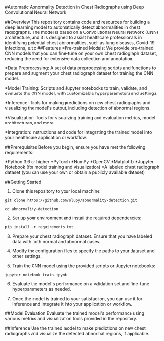 #Automatic Abnormality Detection in Chest Radiographs using Deep Convolutional Neural Network

##Overview
This repository contains code and resources for building a deep learning model to automatically detect abnormalities in chest radiographs. The model is based on a Convolutional Neural Network (CNN) architecture, and it is designed to assist healthcare professionals in identifying potential chest abnormalities, such as lung diseases, Covid-19 infections, e.t.c
##Features
*Pre-trained Models: We provide pre-trained CNN models that you can fine-tune on your own chest radiograph dataset, reducing the need for extensive data collection and annotation.

*Data Preprocessing: A set of data preprocessing scripts and functions to prepare and augment your chest radiograph dataset for training the CNN model.

*Model Training: Scripts and Jupyter notebooks to train, validate, and evaluate the CNN model, with customizable hyperparameters and settings.

*Inference: Tools for making predictions on new chest radiographs and visualizing the model's output, including detection of abnormal regions.

*Visualization: Tools for visualizing training and evaluation metrics, model architectures, and more.

*Integration: Instructions and code for integrating the trained model into your healthcare application or workflow.

##Prerequisites
Before you begin, ensure you have met the following requirements:

*Python 3.6 or higher
*PyTorch
*NumPy
*OpenCV
*Matplotlib
*Jupyter Notebook (for model training and visualization)
*A labeled chest radiograph dataset (you can use your own or obtain a publicly available dataset)

##Getting Started
1. Clone this repository to your local machine:
```
git clone https://github.com/olupy/abnormality-detection.git
```
```
cd abnormality-detection
```
2. Set up your environment and install the required dependencies:
```
pip install -r requirements.txt
```
3. Prepare your chest radiograph dataset. Ensure that you have labeled data with both normal and abnormal cases.

4. Modify the configuration files to specify the paths to your dataset and other settings.
5. Train the CNN model using the provided scripts or Jupyter notebooks:
```
jupyter notebook train.ipynb
```
6. Evaluate the model's performance on a validation set and fine-tune hyperparameters as needed.

7. Once the model is trained to your satisfaction, you can use it for inference and integrate it into your application or workflow.

##Model Evaluation
Evaluate the trained model's performance using various metrics and visualization tools provided in the repository.

##Inference
Use the trained model to make predictions on new chest radiographs and visualize the detected abnormal regions, if applicable.
